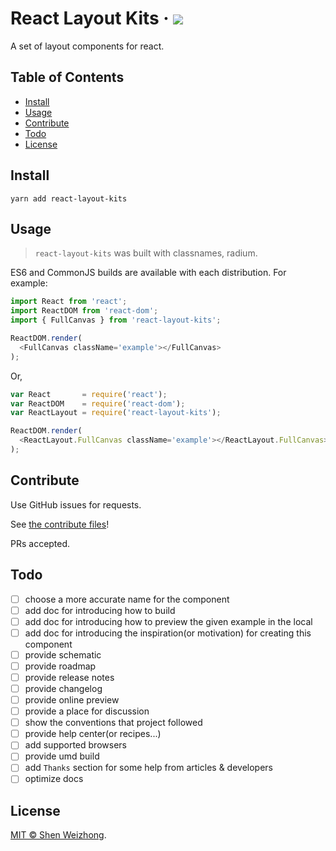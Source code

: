 # React Layout Kits &middot; [![](https://img.shields.io/badge/status-is%20developing-green.svg?style=flat)](#plugin)

A set of layout components for react.

## Table of Contents

- [Install](#install)
- [Usage](#usage)
- [Contribute](#contribute)
- [Todo](#todo)
- [License](#license)

## Install

```shell
yarn add react-layout-kits
```

## Usage

> `react-layout-kits` was built with classnames, radium.

ES6 and CommonJS builds are available with each distribution. For example:

```javascript
import React from 'react';
import ReactDOM from 'react-dom';
import { FullCanvas } from 'react-layout-kits';

ReactDOM.render(
  <FullCanvas className='example'></FullCanvas>
);
```

Or,

```javascript
var React       = require('react');
var ReactDOM    = require('react-dom');
var ReactLayout = require('react-layout-kits');

ReactDOM.render(
  <ReactLayout.FullCanvas className='example'></ReactLayout.FullCanvas>
);
```

## Contribute

Use GitHub issues for requests.

See [the contribute files](https://github.com/iTonyYo/react-layout-kits/tree/master/.github)!

PRs accepted.

## Todo

- [ ] choose a more accurate name for the component
- [ ] add doc for introducing how to build
- [ ] add doc for introducing how to preview the given example in the local
- [ ] add doc for introducing the inspiration(or motivation) for creating this component
- [ ] provide schematic
- [ ] provide roadmap
- [ ] provide release notes
- [ ] provide changelog
- [ ] provide online preview
- [ ] provide a place for discussion
- [ ] show the conventions that project followed
- [ ] provide help center(or recipes...)
- [ ] add supported browsers
- [ ] provide umd build
- [ ] add `Thanks` section for some help from articles & developers
- [ ] optimize docs

## License

[MIT © Shen Weizhong](https://github.com/iTonyYo/react-layout-kits/blob/master/LICENSE).

